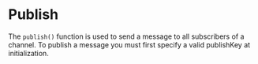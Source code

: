 # Publish
The `publish()` function is used to send a message to all subscribers of a channel. To publish a message you must first specify a valid publishKey at initialization.
